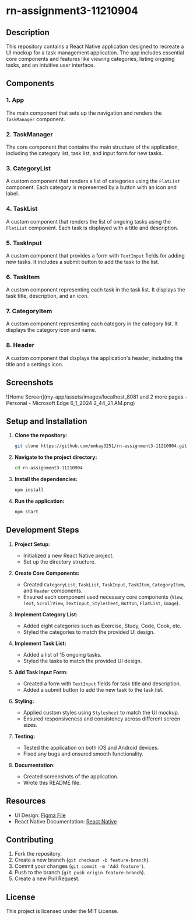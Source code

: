 # rn-assignment3-11210904

## Description

This repository contains a React Native application designed to recreate a UI mockup for a task management application. The app includes essential core components and features like viewing categories, listing ongoing tasks, and an intuitive user interface.

## Components

### 1. **App**
The main component that sets up the navigation and renders the `TaskManager` component.

### 2. **TaskManager**
The core component that contains the main structure of the application, including the category list, task list, and input form for new tasks.

### 3. **CategoryList**
A custom component that renders a list of categories using the `FlatList` component. Each category is represented by a button with an icon and label.

### 4. **TaskList**
A custom component that renders the list of ongoing tasks using the `FlatList` component. Each task is displayed with a title and description.

### 5. **TaskInput**
A custom component that provides a form with `TextInput` fields for adding new tasks. It includes a submit button to add the task to the list.

### 6. **TaskItem**
A custom component representing each task in the task list. It displays the task title, description, and an icon.

### 7. **CategoryItem**
A custom component representing each category in the category list. It displays the category icon and name.

### 8. **Header**
A custom component that displays the application's header, including the title and a settings icon.

## Screenshots

![Home Screen](my-app/assets/images/localhost_8081 and 2 more pages - Personal - Microsoft​ Edge 6_1_2024 2_44_21 AM.png)

## Setup and Installation

1. **Clone the repository:**
    ```bash
    git clone https://github.com/emkay3251/rn-assignment3-11210904.git
    ```

2. **Navigate to the project directory:**
    ```bash
    cd rn-assignment3-11210904
    ```

3. **Install the dependencies:**
    ```bash
    npm install
    ```

4. **Run the application:**
    ```bash
    npm start
    ```

## Development Steps

1. **Project Setup:**
    - Initialized a new React Native project.
    - Set up the directory structure.

2. **Create Core Components:**
    - Created `CategoryList`, `TaskList`, `TaskInput`, `TaskItem`, `CategoryItem`, and `Header` components.
    - Ensured each component used necessary core components (`View`, `Text`, `ScrollView`, `TextInput`, `Stylesheet`, `Button`, `FlatList`, `Image`).

3. **Implement Category List:**
    - Added eight categories such as Exercise, Study, Code, Cook, etc.
    - Styled the categories to match the provided UI design.

4. **Implement Task List:**
    - Added a list of 15 ongoing tasks.
    - Styled the tasks to match the provided UI design.

5. **Add Task Input Form:**
    - Created a form with `TextInput` fields for task title and description.
    - Added a submit button to add the new task to the task list.

6. **Styling:**
    - Applied custom styles using `Stylesheet` to match the UI mockup.
    - Ensured responsiveness and consistency across different screen sizes.

7. **Testing:**
    - Tested the application on both iOS and Android devices.
    - Fixed any bugs and ensured smooth functionality.

8. **Documentation:**
    - Created screenshots of the application.
    - Wrote this README file.

## Resources

- UI Design: [Figma File](https://www.figma.com/design/nk9YKIdz4RFypdwF9mtQTm/DCIT-202---Assignment-3?node-id=1-5&t=MJeOiPfQAvChwNdX-1)
- React Native Documentation: [React Native](https://reactnative.dev/)

## Contributing

1. Fork the repository.
2. Create a new branch (`git checkout -b feature-branch`).
3. Commit your changes (`git commit -m 'Add feature'`).
4. Push to the branch (`git push origin feature-branch`).
5. Create a new Pull Request.

## License

This project is licensed under the MIT License.
